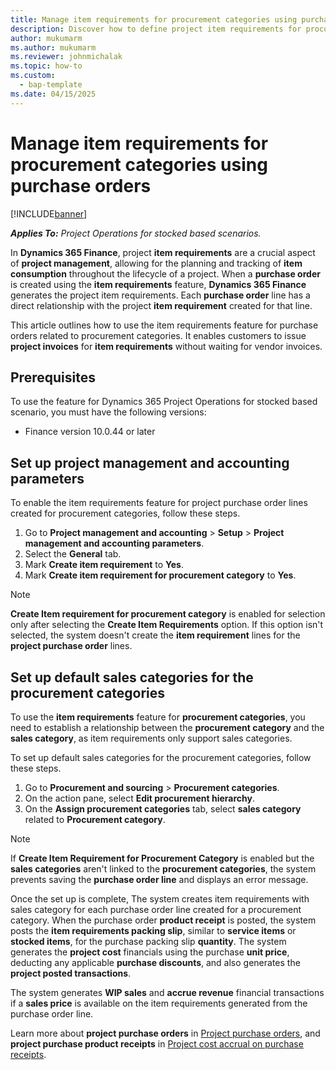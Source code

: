 ```yaml
---
title: Manage item requirements for procurement categories using purchase orders
description: Discover how to define project item requirements for procurement categories using purchase orders and generate project costs through product receipts for procurement categories.
author: mukumarm
ms.author: mukumarm
ms.reviewer: johnmichalak
ms.topic: how-to
ms.custom: 
  - bap-template
ms.date: 04/15/2025
---
```


# Manage item requirements for procurement categories using purchase orders

[!INCLUDE[banner](../includes/banner.md)]

_**Applies To:** Project Operations for stocked based scenarios._

In **Dynamics 365 Finance**, project **item requirements** are a crucial aspect of **project management**, allowing for the planning and tracking of **item consumption** throughout the lifecycle of a project. 
When a **purchase order** is created using the **item requirements** feature, **Dynamics 365 Finance** generates the project item requirements. Each **purchase order** line has a direct relationship with the project **item requirement** created for that line. 

This article outlines how to use the item requirements feature for purchase orders related to procurement categories. It enables customers to issue **project invoices** for **item requirements** without waiting for vendor invoices.

## Prerequisites

To use the feature for Dynamics 365 Project Operations for stocked based scenario, you must have the following versions:

- Finance version 10.0.44 or later

## Set up project management and accounting parameters

To enable the item requirements feature for project purchase order lines created for procurement categories, follow these steps.

1. Go to **Project management and accounting** > **Setup** > **Project management and accounting parameters**.
1. Select the **General** tab.
1. Mark **Create item requirement** to **Yes**.
1. Mark **Create item requirement for procurement category** to **Yes**.

> [!NOTE] 
> **Create Item requirement for procurement category** is enabled for selection only after selecting the **Create Item Requirements** option. If this option isn't selected, the system doesn't create the **item requirement** lines for the **project purchase order** lines.

## Set up default sales categories for the procurement categories

To use the **item requirements** feature for **procurement categories**, you need to establish a relationship between the **procurement category** and the **sales category**, as item requirements only support sales categories.

To set up default sales categories for the procurement categories, follow these steps.

1. Go to **Procurement and sourcing** > **Procurement categories**.
1. On the action pane, select **Edit procurement hierarchy**.
1. On the **Assign procurement categories** tab, select **sales category** related to **Procurement category**.

> [!NOTE] 
> If **Create Item Requirement for Procurement Category** is enabled but the **sales categories** aren't linked to the **procurement categories**, the system prevents saving the **purchase order line** and displays an error message.

Once the set up is complete, The system creates item requirements with sales category for each purchase order line created for a procurement category. When the purchase order **product receipt** is posted, the system posts the **item requirements packing slip**, similar to **service items** or **stocked items**, for the purchase packing slip **quantity**.
The system generates the **project cost** financials using the purchase **unit price**, deducting any applicable **purchase discounts**, and also generates the **project posted transactions**.

The system generates **WIP sales** and **accrue revenue** financial transactions if a **sales price** is available on the item requirements generated from the purchase order line.

Learn more about **project purchase orders** in [Project purchase orders](project-purchase-orders.md), and **project purchase product receipts** in [Project cost accrual on purchase receipts](/finance/accounts-payable/project-cost-accrual-purchase-receipts.md).
